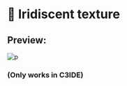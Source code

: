 # 🎨 Iridiscent texture

## Preview:
![p](https://github.com/user-attachments/assets/b8f83996-6f74-494f-8573-31fe89a2706d)
### (Only works in C3IDE)
